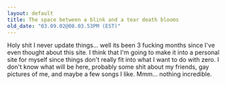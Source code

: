 ```yaml
---
layout: default
title: The space between a blink and a tear death blooms
old_date: "03.09.02@08.03.53PM (EST)"
---
```


Holy shit I never update things... well its been 3 fucking months since I've
even thought about this site. I think that I'm going to make it into a
personal site for myself since things don't really fit into what I want to do
with zero. I don't know what will be here, probably some shit about my
friends, gay pictures of me, and maybe a few songs I like. Mmm... nothing
incredible.
